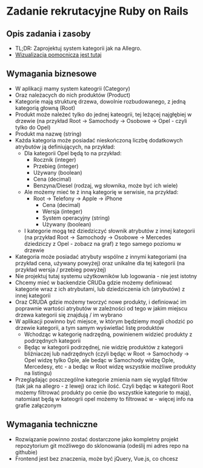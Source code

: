 # Zadanie rekrutacyjne Ruby on Rails

## Opis zadania i zasoby

* TL;DR: Zaprojektuj system kategorii jak na Allegro.
* [Wizualizacja pomocnicza jest tutaj](https://lchojnowski-personal.s3-eu-central-1.amazonaws.com/Ruby-on-Rails-Zadanie-rekrutacyjne-MKOIq6s40L.pdf)

## Wymagania biznesowe

- W aplikacji mamy system kateogrii (Category)
- Oraz należacych do nich produktów (Product)
- Kategorie mają strukturę drzewa, dowolnie rozbudowanego, z jedną kategorią głowną (Root)
- Produkt może należeć tylko do jednej kateogrii, tej leżącej najgłębiej w drzewie (na przykład Root -> Samochody -> Osobowe -> Opel - czyli tylko do Opel)
- Produkt ma nazwę (string)
- Każda kategoria może posiadać nieskończoną liczbę dodatkowych atrybutów ją definiujących, na przykład:
	- Dla kategorii Opel będą to na przykład:
		- Rocznik (integer)
		- Przebieg (integer)
		- Używany (boolean)
		- Cena (decimal)
		- Benzyna/Diesel (rodzaj, wg słownika, może być ich wiele)
	- Ale możemy mieć te ż inną kategorię w serwisie, na przykład:
		- Root -> Telefony -> Apple -> iPhone
			- Cena (decimal)
			- Wersja (integer)
			- System operacyjny (string)
			- Używany (boolean)
	- I kategorie mogą też dziedziczyć słownik atrybutów z innej kategorii (na przykład Root -> Samochody -> Osobowe -> Mercedes dziedziczy z Opel - zobacz na graf) z tego samego poziomu w drzewie
- Kategoria może posiadać atrybuty wspólne z innymi kategoriami (na przykład cena, używany powyżej) oraz unikalne dla tej kategorii (na przykład wersja / przebieg powyżej)
- Nie projektuj tutaj systemu użytkowników lub logowania - nie jest istotny
- Chcemy mieć w backendzie CRUDa gdzie możemy definiować kategorie wraz z ich atrybutami, lub dziedziczenia ich (atrybutów) z innej kategorii
- Oraz CRUDA gdzie możemy tworzyć nowe produkty, i definiować im poprawnie wartości atrybutów w zależności od tego w jakim miejscu drzewa kategorii się znajdują / im wybrano
- W aplikacji powinno być miejsce, w którym będziemy mogli chodzić po drzewie kategorii, a tym samym wyświetlać listę produktów
	- Wchodząc w kategorię nadrzędną, powinienem widzieć produkty z podrzędnych kategorii
	- Będąc w kategorii podrzędnej, nie widzię produktów z kategorii bliźniaczej lub nadrzędnych (czyli będąc w Root -> Samochody -> Opel widzę tylko Ople, ale bedąc w Samochody widzę Ople, Mercedesy, etc - a bedąc w Root widzę wszystkie możliwe produkty na listingu)
- Przeglądając poszczególne kategorie zmienia nam się wygląd filtrów (tak jak na allegro - z lewej) oraz ich ilość. Czyli będąc w kategorii Root możemy filtrować produkty po cenie (bo wszystkie kategorie to mają), natomiast będą w kateogrii opel możemy to filtrować w - więcej info na grafie załączonym

## Wymagania techniczne

- Rozwiązanie powinno zostać dostarczone jako kompletny projekt repozytorium git możliwego do sklonowania (odeślij mi adres repo na githubie)
- Frontend jest bez znaczenia, może być jQuery, Vue.js, co chcesz
